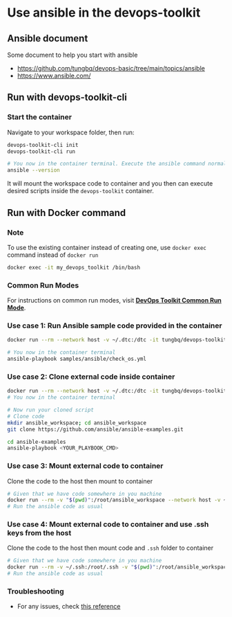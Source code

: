 # Use ansible in the devops-toolkit

## Ansible document

Some document to help you start with ansible

- <https://github.com/tungbq/devops-basic/tree/main/topics/ansible>
- <https://www.ansible.com/>

## Run with devops-toolkit-cli

### Start the container

Navigate to your workspace folder, then run:

```bash
devops-toolkit-cli init
devops-toolkit-cli run

# You now in the container terminal. Execute the ansible command normally
ansible --version
```

It will mount the workspace code to container and you then can execute desired scripts inside the `devops-toolkit` container.

## Run with Docker command

### Note

To use the existing container instead of creating one, use `docker exec` command instead of `docker run`

```bash
docker exec -it my_devops_toolkit /bin/bash
```

### Common Run Modes

For instructions on common run modes, visit [**DevOps Toolkit Common Run Mode**](../usage/run_mode.md).

### Use case 1: Run Ansible sample code provided in the container

```bash
docker run --rm --network host -v ~/.dtc:/dtc -it tungbq/devops-toolkit:latest

# You now in the container terminal
ansible-playbook samples/ansible/check_os.yml
```

### Use case 2: Clone external code inside container

```bash
docker run --rm --network host -v ~/.dtc:/dtc -it tungbq/devops-toolkit:latest
# You now in the container terminal

# Now run your cloned script
# Clone code
mkdir ansible_workspace; cd ansible_workspace
git clone https://github.com/ansible/ansible-examples.git

cd ansible-examples
ansible-playbook <YOUR_PLAYBOOK_CMD>
```

### Use case 3: Mount external code to container

Clone the code to the host then mount to container

```bash
# Given that we have code somewhere in you machine
docker run --rm -v "$(pwd)":/root/ansible_workspace --network host -v ~/.dtc:/dtc -it tungbq/devops-toolkit:latest
# Run the ansible code as usual
```

### Use case 4: Mount external code to container and use .ssh keys from the host

Clone the code to the host then mount code and `.ssh` folder to container

```bash
# Given that we have code somewhere in you machine
docker run --rm -v ~/.ssh:/root/.ssh -v "$(pwd)":/root/ansible_workspace --network host -v ~/.dtc:/dtc -it tungbq/devops-toolkit:latest
# Run the ansible code as usual
```

### Troubleshooting

- For any issues, check [this reference](../troubleshooting/TROUBLESHOOTING.md)
